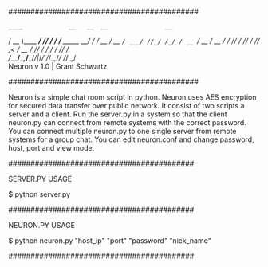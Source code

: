 ###########################################

    ____             __   __  __                __
   / __ )____ ______/ /__/ / / /___ _____  ____/ /
  / __  / __ `/ ___/ //_/ /_/ / __ `/ __ \/ __  / 
 / /_/ / /_/ / /__/ ,< / __  / /_/ / / / / /_/ /  
/_____/\__,_/\___/_/|_/_/ /_/\__,_/_/ /_/\__,_/   
              Neuron v 1.0 | Grant Schwartz


###########################################

Neuron is a simple chat room script in python. Neuron uses AES encryption for secured data transfer over public network. It consist of two scripts a server and a client. Run the server.py in a system so that the client neuron.py can connect from remote systems with the correct password. You can connect multiple neuron.py to one single server from remote systems for a group chat. You can edit neuron.conf and change password, host, port and view mode.

##########################################

SERVER.PY USAGE

 $ python server.py

##########################################

NEURON.PY USAGE

 $ python neuron.py "host_ip" "port" "password" "nick_name"

##########################################
